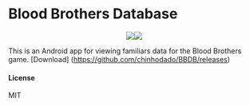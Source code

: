 Blood Brothers Database
=======================

<p align="center">
  <img src="https://cloud.githubusercontent.com/assets/1388219/5426694/6d857cd4-8334-11e4-8c18-eddb4250f558.png"><img src="https://cloud.githubusercontent.com/assets/1388219/5426693/6d857018-8334-11e4-85fd-2ebee779607c.png">
</p>

This is an Android app for viewing familiars data for the Blood Brothers game.
[Download] (https://github.com/chinhodado/BBDB/releases)

#### License
MIT
